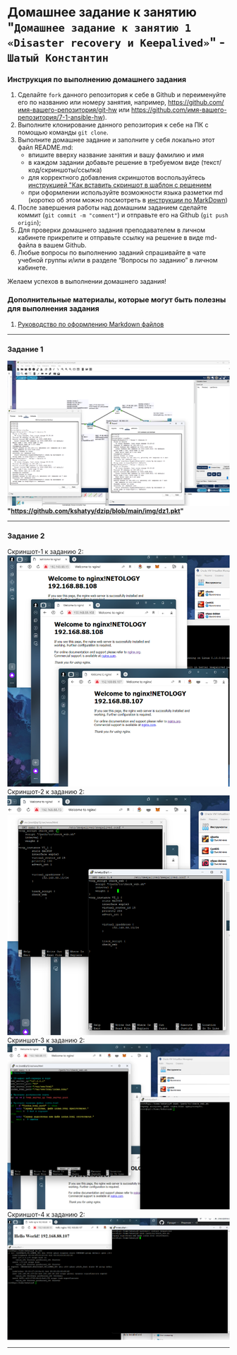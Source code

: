 # Домашнее задание к занятию "`Домашнее задание к занятию 1 «Disaster recovery и Keepalived»`" - `Шатый Константин`


### Инструкция по выполнению домашнего задания

   1. Сделайте `fork` данного репозитория к себе в Github и переименуйте его по названию или номеру занятия, например, https://github.com/имя-вашего-репозитория/git-hw или  https://github.com/имя-вашего-репозитория/7-1-ansible-hw).
   2. Выполните клонирование данного репозитория к себе на ПК с помощью команды `git clone`.
   3. Выполните домашнее задание и заполните у себя локально этот файл README.md:
      - впишите вверху название занятия и вашу фамилию и имя
      - в каждом задании добавьте решение в требуемом виде (текст/код/скриншоты/ссылка)
      - для корректного добавления скриншотов воспользуйтесь [инструкцией "Как вставить скриншот в шаблон с решением](https://github.com/netology-code/sys-pattern-homework/blob/main/screen-instruction.md)
      - при оформлении используйте возможности языка разметки md (коротко об этом можно посмотреть в [инструкции  по MarkDown](https://github.com/netology-code/sys-pattern-homework/blob/main/md-instruction.md))
   4. После завершения работы над домашним заданием сделайте коммит (`git commit -m "comment"`) и отправьте его на Github (`git push origin`);
   5. Для проверки домашнего задания преподавателем в личном кабинете прикрепите и отправьте ссылку на решение в виде md-файла в вашем Github.
   6. Любые вопросы по выполнению заданий спрашивайте в чате учебной группы и/или в разделе “Вопросы по заданию” в личном кабинете.
   
Желаем успехов в выполнении домашнего задания!
   
### Дополнительные материалы, которые могут быть полезны для выполнения задания

1. [Руководство по оформлению Markdown файлов](https://gist.github.com/Jekins/2bf2d0638163f1294637#Code)

---

### Задание 1

![Скриншот-1](https://github.com/kshatyy/dzip/blob/main/img/dz1.png)
**"https://github.com/kshatyy/dzip/blob/main/img/dz1.pkt"**


---

### Задание 2

Скриншот-1 к заданию 2:
![Скриншот-1](https://github.com/kshatyy/dzip/blob/main/img/dz2-1.png)
Скриншот-2 к заданию 2:
![Скриншот-1](https://github.com/kshatyy/dzip/blob/main/img/dz2-2.png.png)
Скриншот-3 к заданию 2:
![Скриншот-1](https://github.com/kshatyy/dzip/blob/main/img/dz2-3.png.png)
Скриншот-4 к заданию 2:
![Скриншот-1](https://github.com/kshatyy/dzip/blob/main/img/dz2-4.png.png)


---


